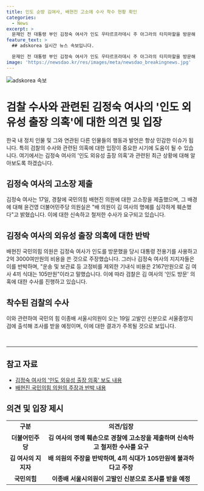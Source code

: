```yaml
---
title: 인도 순방 김여사, 배현진 고소에 수사 착수 현황 확인
categories:
  - News
excerpt: >
  문재인 전 대통령 부인 김정숙 여사가 인도 우타르프라데시 주 아그라의 타지마할을 방문해 기념촬영을 하고 있다. 그러나 최근 검찰이 여사의 '인도 외유성 출장 의혹'을 수사하는 가운데, 김 여사는 국민의힘 의원을 허위 사실 유포 혐의로 고소했다. 윤건영 더불어민주당 의원실은 고소장을 제출하며 배현진 의원의 허위 주장으로 인한 명예 훼손을 언급했다. 국민의힘은 이에 반박하며 검찰의 여사의 '인도 방문' 의혹 수사에 착수했다는 보도도 나왔다.
feature_text: >
  ## adskorea 실시간 뉴스 속보입니다.

  문재인 전 대통령 부인 김정숙 여사가 인도 우타르프라데시 주 아그라의 타지마할을 방문해 기념촬영을 하고 있다. 그러나 최근 검찰이 여사의 '인도 외유성 출장 의혹'을 수사하는 가운데, 김 여사는 국민의힘 의원을 허위 사실 유포 혐의로 고소했다. 윤건영 더불어민주당 의원실은 고소장을 제출하며 배현진 의원의 허위 주장으로 인한 명예 훼손을 언급했다. 국민의힘은 이에 반박하며 검찰의 여사의 '인도 방문' 의혹 수사에 착수했다는 보도도 나왔다.
image: 'https://newsdao.kr/res/images/meta/newsdao_breakingnews.jpg'
---
```


<p><img src="https://newsdao.kr/res/images/meta/newsdao_breakingnews.jpg" alt="adskorea 속보" /></p>

<h1>검찰 수사와 관련된 김정숙 여사의 '인도 외유성 출장 의혹'에 대한 의견 및 입장</h1>

<p data-ke-size="size16">한국 내 정치 인물 및 그와 연관된 다른 인물들의 행동과 발언은 항상 민감한 이슈가 됩니다. 특히 검찰의 수사와 관련된 의혹에 대한 입장이 중요한 시기에 도움이 될 수 있습니다. 여기에서는 김정숙 여사의 '인도 외유성 출장 의혹'과 관련된 최근 상황에 대해 알아보도록 하겠습니다.</p>

<h2 data-ke-size="size26">김정숙 여사의 고소장 제출</h2>

<p data-ke-size="size16">김정숙 여사는 17일, 경찰에 국민의힘 배현진 의원에 대한 고소장을 제출했으며, 그 배경에 대해 윤건영 더불어민주당 의원실은 "배 의원이 김 여사의 명예를 심각하게 훼손했다"고 밝혔습니다. 이에 대한 신속하고 철저한 수사가 요구되고 있습니다.</p>

<h2 data-ke-size="size26">김정숙 여사의 외유성 출장 의혹에 대한 반박</h2>

<p data-ke-size="size16">배현진 국민의힘 의원은 김정숙 여사가 인도를 방문했을 당시 대통령 전용기를 사용하고 2억 3000여만원의 비용을 쓴 것으로 주장했습니다. 그러나 김정숙 여사의 지지자들은 이를 반박하며, "운송 및 보관료 등 고정비를 제외한 기내식 비용은 2167만원으로 김 여사 4끼 식대는 105만원"이라고 말했습니다. 이에 따라 검찰은 김 여사의 '인도 방문' 의혹에 대한 수사를 진행하고 있습니다.</p>

<h2 data-ke-size="size26">착수된 검찰의 수사</h2>

<p data-ke-size="size16">이와 관련하여 국민의 힘 이종배 서울시의원이 오는 19일 고발인 신분으로 서울중앙지검에 출석해 조사를 받을 예정이며, 이에 대한 결과가 주목될 것으로 보입니다.</p>

<p data-ke-size="size16">&nbsp;</p>

<hr>

<h2 data-ke-size="size26">참고 자료</h2>

<ul>
  <li><a href="https://www.example.com/article1">김정숙 여사의 '인도 외유성 출장 의혹' 보도 내용</a></li>
  <li><a href="https://www.example.com/article2">배현진 국민의힘 의원의 주장과 반박 내용</a></li>
</ul>

<h2 data-ke-size="size26">의견 및 입장 제시</h2>

<table>
  <tr>
    <td style="text-align: center; height: 17px;"><b>구분</b></td>
    <td style="text-align: center; height: 17px;"><b>의견/입장</b></td>
  </tr>
  <tr>
    <td style="text-align: center; height: 17px;"><b>더불어민주당</b></td>
    <td style="text-align: center; height: 17px;"><b>김 여사의 명예 훼손으로 경찰에 고소장을 제출하며 신속하고 철저한 수사를 요구</b></td>
  </tr>
  <tr>
    <td style="text-align: center; height: 17px;"><b>김 여사의 지지자</b></td>
    <td style="text-align: center; height: 17px;"><b>배 의원의 주장을 반박하며, 4끼 식대가 105만원에 불과하다고 주장</b></td>
  </tr>
  <tr>
    <td style="text-align: center; height: 17px;"><b>국민의힘</b></td>
    <td style="text-align: center; height: 17px;"><b>이종배 서울시의원이 고발인 신분으로 조사를 받을 예정</b></td>
  </tr>
</table>

